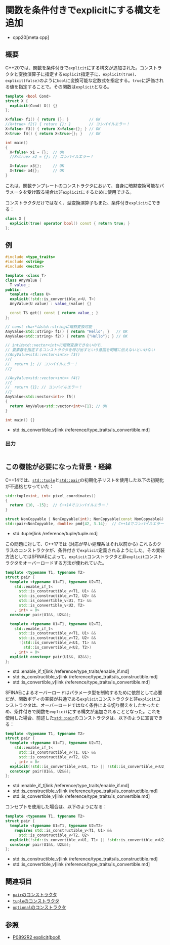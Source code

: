 # 関数を条件付きでexplicitにする構文を追加
* cpp20[meta cpp]

## 概要
C++20では、関数を条件付きで`explicit`にする構文が追加された。コンストラクタと変換演算子に指定する`explicit`指定子に、`explicit(true)`、`explicit(false)`のように`bool`に変換可能な定数式を指定する。`true`に評価される値を指定することで。その関数は`explicit`となる。

```cpp
template <bool Cond>
struct X {
  explicit(Cond) X() {}
};

X<false> f1() { return {}; }         // OK
//X<true> f2() { return {}; }        // コンパイルエラー！
X<false> f3() { return X<false>{}; } // OK
X<true> f4() { return X<true>{}; }   // OK

int main()
{
  X<false> x1 = {};  // OK
  //X<true> x2 = {}; // コンパイルエラー！

  X<false> x3{};     // OK
  X<true> x4{};      // OK
}
```

これは、関数テンプレートのコンストラクタにおいて、自身に暗黙変換可能なパラメータを受け取る場合は非`explicit`にするために使用できる。

コンストラクタだけではなく、型変換演算子もまた、条件付き`explicit`にできる：

```cpp
class X {
  explicit(true) operator bool() const { return true; }
};
```


## 例
```cpp example
#include <type_traits>
#include <string>
#include <vector>

template <class T>
class AnyValue {
  T value_;
public:
  template <class U>
  explicit(!std::is_convertible_v<U, T>)
  AnyValue(U value) : value_(value) {}

  const T& get() const { return value_; }
};

// const char*はstd::stringに暗黙変換可能
AnyValue<std::string> f1() { return "Hello"; }   // OK
AnyValue<std::string> f2() { return {"Hello"}; } // OK

// intはstd::vector<int>に暗黙変換できないので、
// 要素数を指定するコンストラクタを呼び出すという意図を明確に伝えないといけない
//AnyValue<std::vector<int>> f3()
//{
//  return 1; // コンパイルエラー！
//}

//AnyValue<std::vector<int>> f4()
//{
//  return {1}; // コンパイルエラー！
//}
AnyValue<std::vector<int>> f5()
{
  return AnyValue<std::vector<int>>{1}; // OK
}

int main() {}
```
* std::is_convertible_v[link /reference/type_traits/is_convertible.md]

### 出力
```
```


## この機能が必要になった背景・経緯
C++14では、[`std::tuple`](/reference/tuple/tuple.md)と[`std::pair`](/reference/utility/pair.md)の初期化子リストを使用した以下の初期化が不適格となっていた：

```cpp
std::tuple<int, int> pixel_coordinates()
{
  return {10, -15};  // C++14でコンパイルエラー！
}

struct NonCopyable { NonCopyable(int); NonCopyable(const NonCopyable&) = delete; };
std::pair<NonCopyable, double> pmd{42, 3.14};  // C++14でコンパイルエラー！
```
* std::tuple[link /reference/tuple/tuple.md]

この問題に対して、C++17では (対応が早い処理系はそれ以前から) これらのクラスのコンストラクタが、条件付きで`explicit`定義されるようにした。その実装方法としてはSFINAEによって、`explicit`コンストラクタと非`explicit`コンストラクタをオーバーロードする方法が使われていた。

```cpp
template <typename T1, typename T2>
struct pair {
  template <typename U1=T1, typename U2=T2,
    std::enable_if_t<
      std::is_constructible_v<T1, U1> &&
      std::is_constructible_v<T2, U2> &&
      std::is_convertible_v<U1, T1> &&
      std::is_convertible_v<U2, T2>
    , int> = 0>
  constexpr pair(U1&&, U2&&);

  template <typename U1=T1, typename U2=T2,
    std::enable_if_t<
      std::is_constructible_v<T1, U1> &&
      std::is_constructible_v<T2, U2> &&
      !(std::is_convertible_v<U1, T1> &&
        std::is_convertible_v<U2, T2>)
    , int> = 0>
  explicit constexpr pair(U1&&, U2&&);
};
```
* std::enable_if_t[link /reference/type_traits/enable_if.md]
* std::is_constructible_v[link /reference/type_traits/is_constructible.md]
* std::is_convertible_v[link /reference/type_traits/is_convertible.md]

SFINAEによるオーバーロードはパラメータ型を制約するために依然として必要だが、関数ボディの実装が共通である`explicit`コンストラクタと非`explicit`コンストラクタは、オーバーロードではなく条件による切り替えをしたかったため、条件付きで関数を`explicit`にする構文が追加されることとなった。これを使用した場合、前述した[`std::pair`](/reference/utility/pair.md)のコンストラクタは、以下のように宣言できる：

```cpp
template <typename T1, typename T2>
struct pair {
  template <typename U1=T1, typename U2=T2,
    std::enable_if_t<
      std::is_constructible_v<T1, U1> &&
      std::is_constructible_v<T2, U2>
    , int> = 0>
  explicit(!std::is_convertible_v<U1, T1> || !std::is_convertible_v<U2, T2>)
  constexpr pair(U1&&, U2&&);
};
```
* std::enable_if_t[link /reference/type_traits/enable_if.md]
* std::is_constructible_v[link /reference/type_traits/is_constructible.md]
* std::is_convertible_v[link /reference/type_traits/is_convertible.md]

コンセプトを使用した場合は、以下のようになる：

```cpp
template <typename T1, typename T2>
struct pair {
  template <typename U1=T1, typename U2=T2>
    requires std::is_constructible_v<T1, U1> &&
      std::is_constructible_v<T2, U2>
  explicit(!std::is_convertible_v<U1, T1> || !std::is_convertible_v<U2, T2>)
  constexpr pair(U1&&, U2&&);
};
```
* std::is_constructible_v[link /reference/type_traits/is_constructible.md]
* std::is_convertible_v[link /reference/type_traits/is_convertible.md]


## 関連項目
- [`pair`のコンストラクタ](/reference/utility/pair/constructor.md)
- [`tuple`のコンストラクタ](/reference/tuple/tuple/op_constructor.md)
- [`optional`のコンストラクタ](/reference/optional/optional/op_constructor.md)


## 参照
- [P0892R2 explicit(bool)](http://www.open-std.org/jtc1/sc22/wg21/docs/papers/2018/p0892r2.html)
